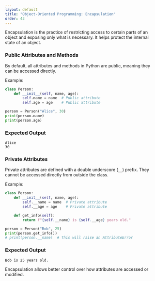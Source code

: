 ```yaml
---
layout: default
title: "Object-Oriented Programming: Encapsulation"
order: 43
---
```


Encapsulation is the practice of restricting access to certain parts of an object and exposing only what is necessary. It helps protect the internal state of an object.

### Public Attributes and Methods

By default, all attributes and methods in Python are public, meaning they can be accessed directly.

Example:

```python
class Person:
    def __init__(self, name, age):
        self.name = name  # Public attribute
        self.age = age    # Public attribute

person = Person("Alice", 30)
print(person.name)
print(person.age)
```

### Expected Output

```plaintext
Alice
30
```

### Private Attributes

Private attributes are defined with a double underscore (`__`) prefix. They cannot be accessed directly from outside the class.

Example:

```python
class Person:
    def __init__(self, name, age):
        self.__name = name  # Private attribute
        self.__age = age    # Private attribute

    def get_info(self):
        return f"{self.__name} is {self.__age} years old."

person = Person("Bob", 25)
print(person.get_info())
# print(person.__name)  # This will raise an AttributeError
```

### Expected Output

```plaintext
Bob is 25 years old.
```

Encapsulation allows better control over how attributes are accessed or modified.